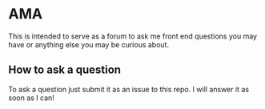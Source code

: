 # AMA
This is intended to serve as a forum to ask me front end questions you may have or anything else you may be curious about.

## How to ask a question

To ask a question just submit it as an issue to this repo. I will answer it as soon as I can!

